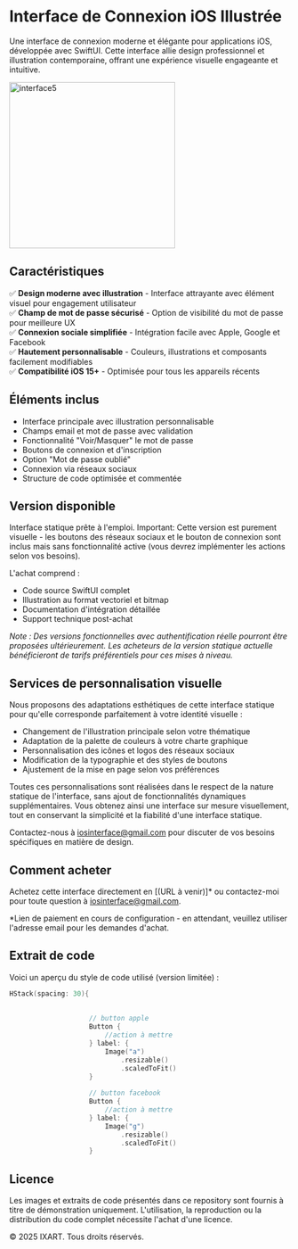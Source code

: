 # Interface de Connexion iOS Illustrée
Une interface de connexion moderne et élégante pour applications iOS, développée avec SwiftUI. Cette interface allie design professionnel et illustration contemporaine, offrant une expérience visuelle engageante et intuitive.

<img width="298" alt="interface5" src="https://github.com/user-attachments/assets/944d87d2-b7d8-4344-a4ab-8d3b68309cde" />



## Caractéristiques
✅ **Design moderne avec illustration** - Interface attrayante avec élément visuel pour engagement utilisateur  
✅ **Champ de mot de passe sécurisé** - Option de visibilité du mot de passe pour meilleure UX  
✅ **Connexion sociale simplifiée** - Intégration facile avec Apple, Google et Facebook  
✅ **Hautement personnalisable** - Couleurs, illustrations et composants facilement modifiables  
✅ **Compatibilité iOS 15+** - Optimisée pour tous les appareils récents

## Éléments inclus
- Interface principale avec illustration personnalisable
- Champs email et mot de passe avec validation
- Fonctionnalité "Voir/Masquer" le mot de passe
- Boutons de connexion et d'inscription
- Option "Mot de passe oublié"
- Connexion via réseaux sociaux
- Structure de code optimisée et commentée

## Version disponible
Interface statique prête à l'emploi. Important: Cette version est purement visuelle - les boutons des réseaux sociaux et le bouton de connexion sont inclus mais sans fonctionnalité active (vous devrez implémenter les actions selon vos besoins).

L'achat comprend :
- Code source SwiftUI complet
- Illustration au format vectoriel et bitmap
- Documentation d'intégration détaillée
- Support technique post-achat

*Note : Des versions fonctionnelles avec authentification réelle pourront être proposées ultérieurement. Les acheteurs de la version statique actuelle bénéficieront de tarifs préférentiels pour ces mises à niveau.*

## Services de personnalisation visuelle
Nous proposons des adaptations esthétiques de cette interface statique pour qu'elle corresponde parfaitement à votre identité visuelle :
- Changement de l'illustration principale selon votre thématique
- Adaptation de la palette de couleurs à votre charte graphique
- Personnalisation des icônes et logos des réseaux sociaux
- Modification de la typographie et des styles de boutons
- Ajustement de la mise en page selon vos préférences

Toutes ces personnalisations sont réalisées dans le respect de la nature statique de l'interface, sans ajout de fonctionnalités dynamiques supplémentaires. Vous obtenez ainsi une interface sur mesure visuellement, tout en conservant la simplicité et la fiabilité d'une interface statique.

Contactez-nous à iosinterface@gmail.com pour discuter de vos besoins spécifiques en matière de design.

## Comment acheter
Achetez cette interface directement en [(URL à venir)]* ou contactez-moi pour toute question à iosinterface@gmail.com.

*Lien de paiement en cours de configuration - en attendant, veuillez utiliser l'adresse email pour les demandes d'achat.

## Extrait de code
Voici un aperçu du style de code utilisé (version limitée) :
```swift
HStack(spacing: 30){
                    
                    
                    // button apple
                    Button {
                        //action à mettre
                    } label: {
                        Image("a")
                            .resizable()
                            .scaledToFit()
                    }
                    
                    // button facebook
                    Button {
                        //action à mettre
                    } label: {
                        Image("g")
                            .resizable()
                            .scaledToFit()
                    }
```

## Licence
Les images et extraits de code présentés dans ce repository sont fournis à titre de démonstration uniquement. L'utilisation, la reproduction ou la distribution du code complet nécessite l'achat d'une licence.

© 2025 IXART. Tous droits réservés.
